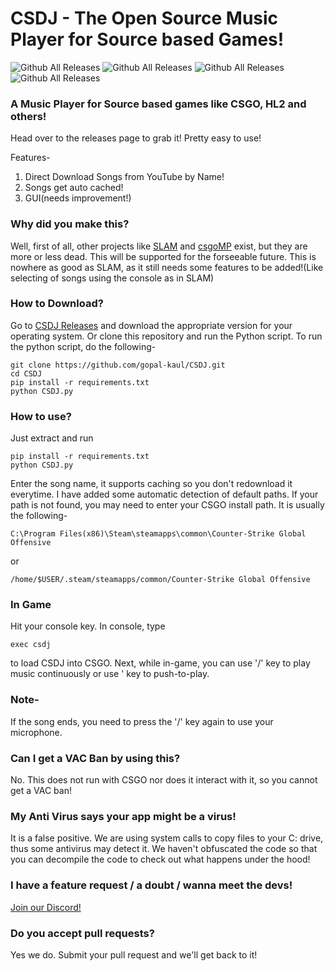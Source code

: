 # CSDJ - The Open Source Music Player for Source based Games!
![Github All Releases](https://img.shields.io/github/issues/gopal-kaul/CSDJ) ![Github All Releases](https://img.shields.io/github/forks/gopal-kaul/CSDJ) ![Github All Releases](https://img.shields.io/github/stars/gopal-kaul/CSDJ) ![Github All Releases](https://img.shields.io/github/downloads/gopal-kaul/CSDJ/total.svg)
### A Music Player for Source based games like CSGO, HL2 and others!

Head over to the releases page to grab it!
Pretty easy to use!

Features-
1. Direct Download Songs from YouTube by Name!
2. Songs get auto cached!
3. GUI(needs improvement!)

### Why did you make this?
Well, first of all, other projects like [SLAM](https://github.com/SilentSys/SLAM) and [csgoMP](https://github.com/stroopwafel1337/csgoMP) exist, but they are more or less dead. This will be supported for the forseeable future. This is nowhere as good as SLAM, as it still needs some features to be added!(Like selecting of songs using the console as in SLAM)

### How to Download?
Go to [CSDJ Releases](https://github.com/gopal-kaul/CSDJ/releases/latest) and download the appropriate version for your operating system. Or clone this repository and run the Python script.
To run the python script, do the following-
```
git clone https://github.com/gopal-kaul/CSDJ.git
cd CSDJ
pip install -r requirements.txt
python CSDJ.py
```

### How to use?
Just extract and run 
```
pip install -r requirements.txt
python CSDJ.py
```

Enter the song name, it supports caching so you don't redownload it everytime.
I have added some automatic detection of default paths. If your path is not found, you may need to enter your CSGO install path.
It is usually the following-
 ```
 C:\Program Files(x86)\Steam\steamapps\common\Counter-Strike Global Offensive
 ```
 or
 ```
 /home/$USER/.steam/steamapps/common/Counter-Strike Global Offensive
 ```
 
 ### In Game
 Hit your console key. In console, type
 ```
 exec csdj
 ```
 to load CSDJ into CSGO.
 Next, while in-game, you can use '/' key to play music continuously or use ' key to push-to-play.
 ### Note-
 If the song ends, you need to press the '/' key again to use your microphone.
 
 ### Can I get a VAC Ban by using this?
 No. This does not run with CSGO nor does it interact with it, so you cannot get a VAC ban!
 
 ### My Anti Virus says your app might be a virus!
 It is a false positive. We are using system calls to copy files to your C: drive, thus some antivirus may detect it. We haven't obfuscated the code so that you can decompile the code to check out what happens under the hood!
 
 ### I have a feature request / a doubt / wanna meet the devs!
 [Join our Discord!](https://discord.gg/JZfhXuCw4J)
 
 ### Do you accept pull requests?
 Yes we do. Submit your pull request and we'll get back to it!
 
